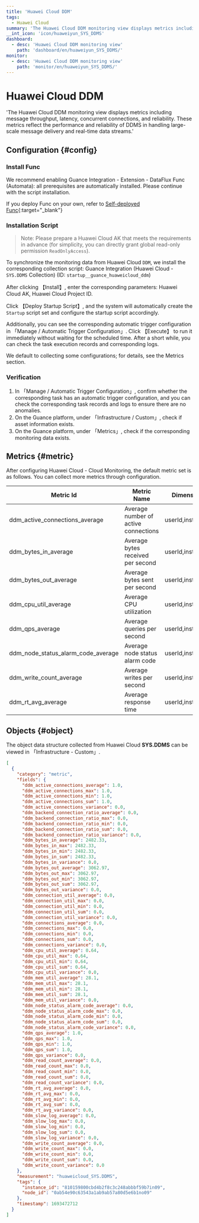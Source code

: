 ```yaml
---
title: 'Huawei Cloud DDM'
tags: 
  - Huawei Cloud
summary: 'The Huawei Cloud DDM monitoring view displays metrics including message throughput, latency, concurrent connections, and reliability. These metrics reflect the performance and reliability of DDMS in handling large-scale message delivery and real-time data streams.'
__int_icon: 'icon/huaweiyun_SYS_DDMS'
dashboard:
  - desc: 'Huawei Cloud DDM monitoring view'
    path: 'dashboard/en/huaweiyun_SYS_DDMS/'
monitor:
  - desc: 'Huawei Cloud DDM monitoring view'
    path: 'monitor/en/huaweiyun_SYS_DDMS/'
---
```


<!-- markdownlint-disable MD025 -->

# Huawei Cloud DDM
<!-- markdownlint-enable -->

'The Huawei Cloud DDM monitoring view displays metrics including message throughput, latency, concurrent connections, and reliability. These metrics reflect the performance and reliability of DDMS in handling large-scale message delivery and real-time data streams.'


## Configuration {#config}

### Install Func

We recommend enabling Guance Integration - Extension - DataFlux Func (Automata): all prerequisites are automatically installed. Please continue with the script installation.

If you deploy Func on your own, refer to [Self-deployed Func](https://func.guance.com/doc/script-market-guance-integration/){:target="_blank"}



### Installation Script

> Note: Please prepare a Huawei Cloud AK that meets the requirements in advance (for simplicity, you can directly grant global read-only permission `ReadOnlyAccess`).

To synchronize the monitoring data from Huawei Cloud `DDM`, we install the corresponding collection script: Guance Integration (Huawei Cloud - `SYS.DDMS` Collection) (ID: `startup__guance_huaweicloud_ddm`)

After clicking 【Install】, enter the corresponding parameters: Huawei Cloud AK, Huawei Cloud Project ID.

Click 【Deploy Startup Script】, and the system will automatically create the `Startup` script set and configure the startup script accordingly.

Additionally, you can see the corresponding automatic trigger configuration in 「Manage / Automatic Trigger Configuration」. Click 【Execute】 to run it immediately without waiting for the scheduled time. After a short while, you can check the task execution records and corresponding logs.

We default to collecting some configurations; for details, see the Metrics section.




### Verification

1. In 「Manage / Automatic Trigger Configuration」, confirm whether the corresponding task has an automatic trigger configuration, and you can check the corresponding task records and logs to ensure there are no anomalies.
2. On the Guance platform, under 「Infrastructure / Custom」, check if asset information exists.
3. On the Guance platform, under 「Metrics」, check if the corresponding monitoring data exists.

## Metrics {#metric}
After configuring Huawei Cloud - Cloud Monitoring, the default metric set is as follows. You can collect more metrics through configuration.

| Metric Id                | Metric Name      | Dimensions        | Statistics      | Unit     |
| ---- | ---- | ---- | ---- | ---- |
| ddm_active_connections_average | Average number of active connections | userId,instanceId | Average,Maximum | Count |
| ddm_bytes_in_average | Average bytes received per second | userId,instanceId | Average,Maximum | Bytes/second |
| ddm_bytes_out_average | Average bytes sent per second | userId,instanceId | Average,Maximum | Bytes/second |
| ddm_cpu_util_average | Average CPU utilization | userId,instanceId | Average,Maximum | Percentage |
| ddm_qps_average | Average queries per second | userId,instanceId | Average,Maximum | Times/second |
| ddm_node_status_alarm_code_average | Average node status alarm code | userId,instanceId | Average,Maximum | Count |
| ddm_write_count_average | Average writes per second | userId,instanceId | Average,Maximum | Times/second |
| ddm_rt_avg_average | Average response time | userId,instanceId | Average,Maximum | ms |



## Objects {#object}

The object data structure collected from Huawei Cloud **SYS.DDMS** can be viewed in 「Infrastructure - Custom」.

```json
[
  {
    "category": "metric",
    "fields": {
      "ddm_active_connections_average": 1.0,
      "ddm_active_connections_max": 1.0,
      "ddm_active_connections_min": 1.0,
      "ddm_active_connections_sum": 1.0,
      "ddm_active_connections_variance": 0.0,
      "ddm_backend_connection_ratio_average": 0.0,
      "ddm_backend_connection_ratio_max": 0.0,
      "ddm_backend_connection_ratio_min": 0.0,
      "ddm_backend_connection_ratio_sum": 0.0,
      "ddm_backend_connection_ratio_variance": 0.0,
      "ddm_bytes_in_average": 2482.33,
      "ddm_bytes_in_max": 2482.33,
      "ddm_bytes_in_min": 2482.33,
      "ddm_bytes_in_sum": 2482.33,
      "ddm_bytes_in_variance": 0.0,
      "ddm_bytes_out_average": 3062.97,
      "ddm_bytes_out_max": 3062.97,
      "ddm_bytes_out_min": 3062.97,
      "ddm_bytes_out_sum": 3062.97,
      "ddm_bytes_out_variance": 0.0,
      "ddm_connection_util_average": 0.0,
      "ddm_connection_util_max": 0.0,
      "ddm_connection_util_min": 0.0,
      "ddm_connection_util_sum": 0.0,
      "ddm_connection_util_variance": 0.0,
      "ddm_connections_average": 0.0,
      "ddm_connections_max": 0.0,
      "ddm_connections_min": 0.0,
      "ddm_connections_sum": 0.0,
      "ddm_connections_variance": 0.0,
      "ddm_cpu_util_average": 0.64,
      "ddm_cpu_util_max": 0.64,
      "ddm_cpu_util_min": 0.64,
      "ddm_cpu_util_sum": 0.64,
      "ddm_cpu_util_variance": 0.0,
      "ddm_mem_util_average": 28.1,
      "ddm_mem_util_max": 28.1,
      "ddm_mem_util_min": 28.1,
      "ddm_mem_util_sum": 28.1,
      "ddm_mem_util_variance": 0.0,
      "ddm_node_status_alarm_code_average": 0.0,
      "ddm_node_status_alarm_code_max": 0.0,
      "ddm_node_status_alarm_code_min": 0.0,
      "ddm_node_status_alarm_code_sum": 0.0,
      "ddm_node_status_alarm_code_variance": 0.0,
      "ddm_qps_average": 1.0,
      "ddm_qps_max": 1.0,
      "ddm_qps_min": 1.0,
      "ddm_qps_sum": 1.0,
      "ddm_qps_variance": 0.0,
      "ddm_read_count_average": 0.0,
      "ddm_read_count_max": 0.0,
      "ddm_read_count_min": 0.0,
      "ddm_read_count_sum": 0.0,
      "ddm_read_count_variance": 0.0,
      "ddm_rt_avg_average": 0.0,
      "ddm_rt_avg_max": 0.0,
      "ddm_rt_avg_min": 0.0,
      "ddm_rt_avg_sum": 0.0,
      "ddm_rt_avg_variance": 0.0,
      "ddm_slow_log_average": 0.0,
      "ddm_slow_log_max": 0.0,
      "ddm_slow_log_min": 0.0,
      "ddm_slow_log_sum": 0.0,
      "ddm_slow_log_variance": 0.0,
      "ddm_write_count_average": 0.0,
      "ddm_write_count_max": 0.0,
      "ddm_write_count_min": 0.0,
      "ddm_write_count_sum": 0.0,
      "ddm_write_count_variance": 0.0
    },
    "measurement": "huaweicloud_SYS.DDMS",
    "tags": {
      "instance_id": "810159800cbd4b2f8c3c248abbbf59b7in09",
      "node_id": "0ab54e90c63543a1ab9ab57a80d5e6b1no09"
    },
    "timestamp": 1693472712
  }
]
```